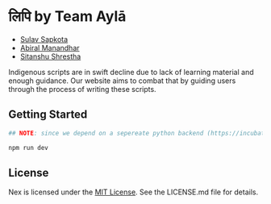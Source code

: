# लिपि by Team Aylā
- [Sulav Sapkota](https://github.com/SulavSapkota2060)
- [Abiral Manandhar](https://github.com/abiral-manandhar)
- [Sitanshu Shrestha](https://github.com/ItsSitanshu)

Indigenous scripts are in swift decline due to lack of learning material and enough guidance. Our website aims to combat that by guiding users through the process of writing these scripts.

## Getting Started

```sh
## NOTE: since we depend on a sepereate python backend (https://incubate-lipi.onrender.com/compare) AND ACCORDING TO RENDER'S FREE PLAN: a web app must be loaded for 50s by any client before it propperly loads / loads in real times

npm run dev
```
## License

Nex is licensed under the [MIT License](LICENSE.md). See the LICENSE.md file for details.